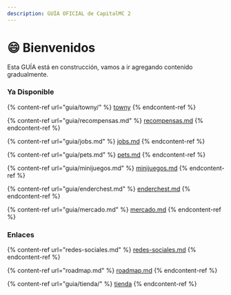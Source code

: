 ```yaml
---
description: GUÍA OFICIAL de CapitalMC 2
---
```


# 😄 Bienvenidos

Esta GUÍA está en construcción, vamos a ir agregando contenido gradualmente.

### Ya Disponible

{% content-ref url="guia/towny/" %}
[towny](guia/towny/)
{% endcontent-ref %}

{% content-ref url="guia/recompensas.md" %}
[recompensas.md](guia/recompensas.md)
{% endcontent-ref %}

{% content-ref url="guia/jobs.md" %}
[jobs.md](guia/jobs.md)
{% endcontent-ref %}

{% content-ref url="guia/pets.md" %}
[pets.md](guia/pets.md)
{% endcontent-ref %}

{% content-ref url="guia/minijuegos.md" %}
[minijuegos.md](guia/minijuegos.md)
{% endcontent-ref %}

{% content-ref url="guia/enderchest.md" %}
[enderchest.md](guia/enderchest.md)
{% endcontent-ref %}

{% content-ref url="guia/mercado.md" %}
[mercado.md](guia/mercado.md)
{% endcontent-ref %}

### Enlaces

{% content-ref url="redes-sociales.md" %}
[redes-sociales.md](redes-sociales.md)
{% endcontent-ref %}

{% content-ref url="roadmap.md" %}
[roadmap.md](roadmap.md)
{% endcontent-ref %}

{% content-ref url="guia/tienda/" %}
[tienda](guia/tienda/)
{% endcontent-ref %}
